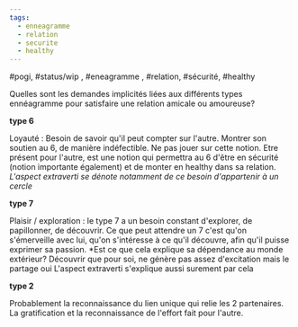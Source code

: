 ```yaml
---
tags:
  - enneagramme
  - relation
  - securite
  - healthy
---
```


#pogi, #status/wip , #eneagramme , #relation, #sécurité, #healthy 

Quelles sont les demandes implicités liées aux différents types ennéagramme pour satisfaire une relation amicale ou amoureuse?


**type 6**

Loyauté : Besoin de savoir qu'il peut compter sur l'autre. Montrer son soutien au 6, de manière indéfectible. Ne pas jouer sur cette notion. Etre présent pour l'autre, est une notion qui permettra au 6 d'être en sécurité (notion importante également) et de monter en healthy dans sa relation.
*L'aspect extraverti se dénote notamment de ce besoin d'appartenir à un cercle*

**type 7** 

Plaisir / exploration : le type 7 a un besoin constant d'explorer, de papillonner, de découvrir.
Ce que peut attendre un 7 c'est qu'on s'émerveille avec lui, qu'on s'intéresse à ce qu'il découvre, afin qu'il puisse exprimer sa passion. 
*Est ce que cela explique sa dépendance au monde extérieur? Découvrir que pour soi, ne génère pas assez d'excitation mais le partage oui
L'aspect extraverti s'explique aussi surement par cela

**type 2**

Probablement la reconnaissance du lien unique qui relie les 2 partenaires. La gratification et la reconnaissance de l'effort fait pour l'autre.